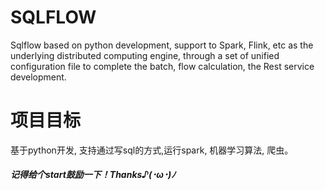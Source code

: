 # SQLFLOW
Sqlflow based on python development, support to Spark, Flink, etc as the underlying distributed computing engine, through a set of unified configuration file to complete the batch, flow calculation, the Rest service development.

# 项目目标
基于python开发, 支持通过写sql的方式,运行spark, 机器学习算法, 爬虫。

##### 记得给个start鼓励一下！Thanks♪(･ω･)ﾉ